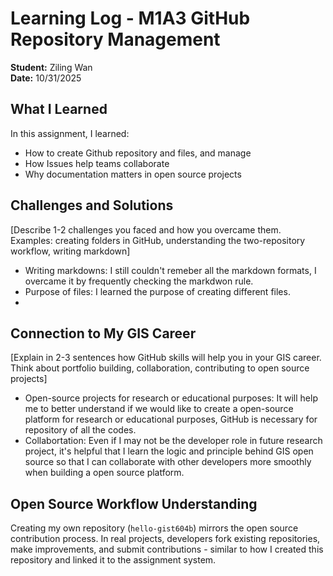# Learning Log - M1A3 GitHub Repository Management

**Student:** Ziling Wan  
**Date:** 10/31/2025

## What I Learned
In this assignment, I learned:
- How to create Github repository and files, and manage
- How Issues help teams collaborate
- Why documentation matters in open source projects

## Challenges and Solutions
[Describe 1-2 challenges you faced and how you overcame them. Examples: creating folders in GitHub, understanding the two-repository workflow, writing markdown]
- Writing markdowns: I still couldn't remeber all the markdown formats, I overcame it by frequently checking the markdwon rule.
- Purpose of files: I learned the purpose of creating different files.
- 
## Connection to My GIS Career
[Explain in 2-3 sentences how GitHub skills will help you in your GIS career. Think about portfolio building, collaboration, contributing to open source projects]
- Open-source projects for research or educational purposes: It will help me to better understand if we would like to create a open-source platform for research or educational purposes, GitHub is necessary for repository of all the codes.
- Collabortation: Even if I may not be the developer role in future research project, it's helpful that I learn the logic and principle behind GIS open source so that I can collaborate with other developers more smoothly when building a open source platform.

## Open Source Workflow Understanding
Creating my own repository (`hello-gist604b`) mirrors the open source contribution process. In real projects, developers fork existing repositories, make improvements, and submit contributions - similar to how I created this repository and linked it to the assignment system.

